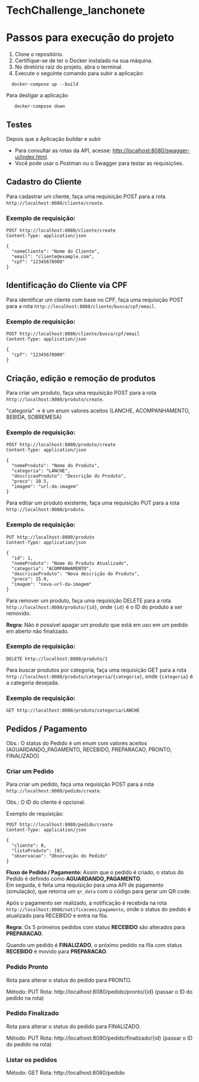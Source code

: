 # TechChallenge_lanchonete

# Passos para execução do projeto

1. Clone o repositório.
2. Certifique-se de ter o Docker instalado na sua máquina.
3. No diretório raiz do projeto, abra o terminal.
4. Execute o seguinte comando para subir a aplicação:
 ```shell
   docker-compose up --build
```

Para desligar a aplicação

```shell
   docker-compose down
```

## Testes

Depois que a Aplicação buildar e subir

- Para consultar as rotas da API, acesse: [http://localhost:8080/swagger-ui/index.html](http://localhost:8080/swagger-ui/index.html).
- Você pode usar o Postman ou o Swagger para testar as requisições.

## Cadastro do Cliente

Para cadastrar um cliente, faça uma requisição POST para a rota `http://localhost:8080/cliente/create`.

### Exemplo de requisição:

```http
POST http://localhost:8080/cliente/create
Content-Type: application/json

{
  "nomeCliente": "Nome do Cliente",
  "email": "cliente@example.com",
  "cpf": "12345678900"
}
```

## Identificação do Cliente via CPF

Para identificar um cliente com base no CPF, faça uma requisição POST para a rota `http://localhost:8080/cliente/busca/cpf/email`.

### Exemplo de requisição:

```http
POST http://localhost:8080/cliente/busca/cpf/email
Content-Type: application/json

{
  "cpf": "12345678900"
}
```

## Criação, edição e remoção de produtos

Para criar um produto, faça uma requisição POST para a rota `http://localhost:8080/produto/create`.

"categoria" -> é um enum valores aceitos (LANCHE, ACOMPANHAMENTO, BEBIDA, SOBREMESA)

### Exemplo de requisição:

```http
POST http://localhost:8080/produto/create
Content-Type: application/json

{
  "nomeProduto": "Nome do Produto",
  "categoria": "LANCHE",
  "descricaoProduto": "Descrição do Produto",
  "preco": 10.5,
  "imagem": "url-da-imagem"
}
```

Para editar um produto existente, faça uma requisição PUT para a rota `http://localhost:8080/produto`.

### Exemplo de requisição:

```http
PUT http://localhost:8080/produto
Content-Type: application/json

{
  "id": 1,
  "nomeProduto": "Nome do Produto Atualizado",
  "categoria": "ACOMPANHAMENTO",
  "descricaoProduto": "Nova descrição do Produto",
  "preco": 15.9,
  "imagem": "nova-url-da-imagem"
}
```

Para remover um produto, faça uma requisição DELETE para a rota `http://localhost:8080/produto/{id}`, onde `{id}` é o ID do produto a ser removido.

**Regra:** Não é possível apagar um produto que está em uso em um pedido em aberto não finalizado.

### Exemplo de requisição:

```http
DELETE http://localhost:8080/produto/1
```

Para buscar produtos por categoria, faça uma requisição GET para a rota `http://localhost:8080/produto/categoria/{categoria}`, onde `{categoria}` é a categoria desejada.

### Exemplo de requisição:

```http
GET http://localhost:8080/produto/categoria/LANCHE
```


## Pedidos / Pagamento

Obs.: O status do Pedido é um enum com valores aceitos (AGUARDANDO_PAGAMENTO, RECEBIDO, PREPARACAO, PRONTO, FINALIZADO)

### Criar um Pedido

Para criar um pedido, faça uma requisição POST para a rota `http://localhost:8080/pedido/create`.

Obs.: O ID do cliente é opcional.

Exemplo de requisição:

```http
POST http://localhost:8080/pedido/create
Content-Type: application/json

{
  "cliente": 0,
  "listaProduto": [0],
  "observacao": "Observação do Pedido"
}
```
**Fluxo de Pedido / Pagamento:**
Assim que o pedido é criado, o status do Pedido é definido como <b>AGUARDANDO_PAGAMENTO</b>.<br>Em seguida, é feita uma requisição para uma API de pagamento (simulação), que retorna um `qr_data` com o código para gerar um QR code.

Após o pagamento ser realizado, a notificação é recebida na rota `http://localhost:8080/notificacoes/pagamento`, onde o status do pedido é atualizado para RECEBIDO e entra na fila.

**Regra:** Os 5 primeiros pedidos com status <b>RECEBIDO</b> são alterados para <b>PREPARACAO</b>.

Quando um pedido é <b>FINALIZADO</b>, o próximo pedido na fila com status <b>RECEBIDO</b> é movido para <b>PREPARACAO</b>.

### Pedido Pronto

Rota para alterar o status do pedido para PRONTO.

Método: PUT
Rota: http://localhost:8080/pedido/pronto/{id} (passar o ID do pedido na rota)

### Pedido Finalizado

Rota para alterar o status do pedido para FINALIZADO.

Método: PUT
Rota: http://localhost:8080/pedido/finalizado/{id} (passar o ID do pedido na rota)

### Listar os pedidos

Método: GET
Rota: http://localhost:8080/pedido
```
